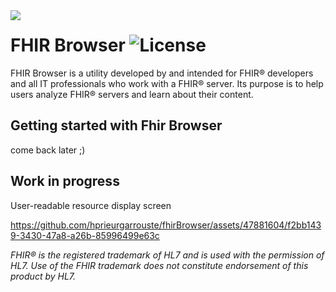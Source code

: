 <img src="assets/icon_x128.png" align="left" />

# FHIR Browser ![License](https://img.shields.io/static/v1?label=license&message=CC-BY-NC-ND-4.0&color=green)

FHIR Browser is a utility developed by and intended for FHIR® developers and all IT professionals who work with a FHIR® server. Its purpose is to help users analyze FHIR® servers and learn about their content.


## Getting started with Fhir Browser

come back later ;)

## Work in progress

User-readable resource display screen

https://github.com/hprieurgarrouste/fhirBrowser/assets/47881604/f2bb1439-3430-47a8-a26b-85996499e63c






_FHIR® is the registered trademark of HL7 and is used with the permission of HL7. Use of the FHIR trademark does not constitute endorsement of this product by HL7._